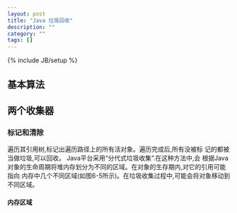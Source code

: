 ```yaml
---
layout: post
title: "Java 垃圾回收"
description: ""
category: ""
tags: []
---
```

{% include JB/setup %}

## 基本算法

## 两个收集器
### 标记和清除
遍历其引用树,标记出遍历路径上的所有活对象。遍历完成后,所有没被标 记的都被当做垃圾,可以回收。
Java平台采用“分代式垃圾收集”.在这种方法中,会 根据Java对象的生命周期将堆内存划分为不同的区域。在对象的生存期内,对它的引用可能指向 内存中几个不同区域(如图6-5所示)。在垃圾收集过程中,可能会将对象移动到不同区域。
#### 内存区域
